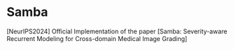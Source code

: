 # Samba
[NeurIPS2024] Official Implementation of the paper [Samba: Severity-aware Recurrent Modeling for Cross-domain Medical Image Grading]
